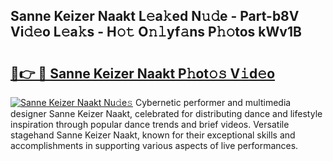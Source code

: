 ## Sanne Keizer Naakt L𝚎a𝚔ed N𝚞𝚍e - Part-b8V Vi𝚍𝚎o L𝚎a𝚔s - H𝚘𝚝 O𝚗𝚕yf𝚊ns P𝚑𝚘tos kWv1B

# <h2><a href="http://kf5bbvo.oniu.top/?m=Sanne+Keizer+Naakt">🔗👉 🔴 Sanne Keizer Naakt P𝚑ot𝚘𝚜 V𝚒d𝚎o</a></h2>

[![Sanne Keizer Naakt Nu𝚍e𝚜](https://i.imgur.com/0qMVB7G.gif)](http://kf5bbvo.oniu.top/?m=Sanne+Keizer+Naakt)
Cybernetic performer and multimedia designer Sanne Keizer Naakt, celebrated for distributing dance and lifestyle inspiration through popular dance trends and brief videos. Versatile stagehand Sanne Keizer Naakt, known for their exceptional skills and accomplishments in supporting various aspects of live performances.  
